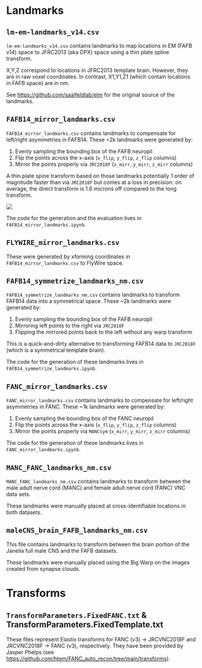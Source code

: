 # Landmarks

## `lm-em-landmarks_v14.csv`
`lm-em-landmarks_v14.csv` contains landmarks to map locations in EM (FAFB v14)
space to JFRC2013 (aka DPX) space using a thin plate spline transform.

X,Y,Z correspond to locations in JFRC2013 template brain.
However, they are in raw voxel coordinates.
In contrast, X1,Y1,Z1 (which contain locations in FAFB space) are in nm.

See https://github.com/saalfeldlab/elm for the original source of the landmarks.

## `FAFB14_mirror_landmarks.csv`
`FAFB14_mirror_landmarks.csv` contains landmarks to compensate for left/right
asymmetries in FAFB14. These ~2k landmarks were generated by:
1. Evenly sampling the bounding box of the FAFB neuropil
2. Flip the points across the x-axis (`x_flip`, `y_flip`, `z_flip` columns)
3. Mirror the points properly via `JRC2018F` (`x_mirr`, `y_mirr`, `z_mirr` columns)

A thin plate spine transform based on those landmarks potentially 1 order of
magnitude faster than via `JRC2018F` but comes at a loss in precision: on
average, the direct transform is 1.6 microns off compared to the long transform.

![](https://github.com/schlegelp/navis-flybrains/blob/main/flybrains/data/FAFB14_mirror_evaluation.png?raw=true)

The code for the generation and the evaluation lives in `FAFB14_mirror_landmarks.ipynb`.

## `FLYWIRE_mirror_landmarks.csv`

These were generated by xforming coordinates in `FAFB14_mirror_landmarks.csv` to
FlyWire space.

## `FAFB14_symmetrize_landmarks_nm.csv`
`FAFB14_symmetrize_landmarks_nm.csv` contains landmarks to transform FAFB14
data into a symmetrical space. These ~2k landmarks were generated by:
1. Evenly sampling the bounding box of the FAFB neuropil
2. Mirroring left points to the right via `JRC2018F`
3. Flipping the mirrored points back to the left without any warp transform

This is a quick-and-dirty alternative to transforming FAFB14 data to `JRC2018F`
(which is a symmetrical template brain).

The code for the generation of these landmarks lives in `FAFB14_symmetrize_landmarks.ipynb`.

## `FANC_mirror_landmarks.csv`
`FANC_mirror_landmarks.csv` contains landmarks to compensate for left/right
asymmetries in FANC. These ~1k landmarks were generated by:
1. Evenly sampling the bounding box of the FANC neuropil
2. Flip the points across the x-axis (`x_flip`, `y_flip`, `z_flip` columns)
3. Mirror the points properly via `MANCsym` (`x_mirr`, `y_mirr`, `z_mirr` columns)

The code for the generation of these landmarks lives in `FANC_mirror_landmarks.ipynb`.

## `MANC_FANC_landmarks_nm.csv`
`MANC_FANC_landmarks_nm.csv` contains landmarks to transform between the
male adult nerve cord (MANC) and female adult nerve cord (FANC) VNC data sets.

These landmarks were manually placed at cross-identifiable locations in both
datasets.

## `maleCNS_brain_FAFB_landmarks_nm.csv`
This file contains landmarks to transform between the brain portion of the
Janelia full male CNS and the FAFB datasets.

These landmarks were manually placed using the Big Warp on the images created
from synapse clouds.

# Transforms

## `TransformParameters.FixedFANC.txt` & TransformParameters.FixedTemplate.txt
These files represent Elastix transforms for FANC (v3) -> JRCVNC2018F and
JRCVNC2018F -> FANC (v3), respectively. They have been provided by Jasper
Phelps (see https://github.com/htem/FANC_auto_recon/tree/main/transforms).
